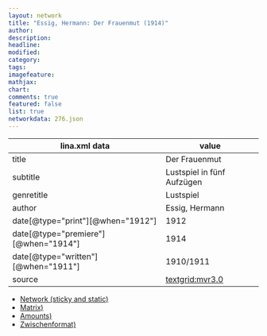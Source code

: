 ```yaml
---
layout: network
title: "Essig, Hermann: Der Frauenmut (1914)"
author:
description:
headline:
modified:
category:
tags:
imagefeature: 
mathjax: 
chart: 
comments: true
featured: false
list: true
networkdata: 276.json
---
```

lina.xml data  | value
------------- | -------------
title|Der Frauenmut
subtitle|Lustspiel in fünf Aufzügen
genretitle|Lustspiel
author|Essig, Hermann
date[@type="print"][@when="1912"]|1912
date[@type="premiere"][@when="1914"]|1914
date[@type="written"][@when="1911"]|1910/1911
source|[textgrid:mvr3.0](https://textgridlab.org/1.0/tgcrud-public/rest/textgrid:mvr3.0/data)



* [Network (sticky and static)](/linas/network276)
* [Matrix)](/linas/matrix276)
* [Amounts)](/linas/amount276)
* [Zwischenformat)](/linas/lina276 )

